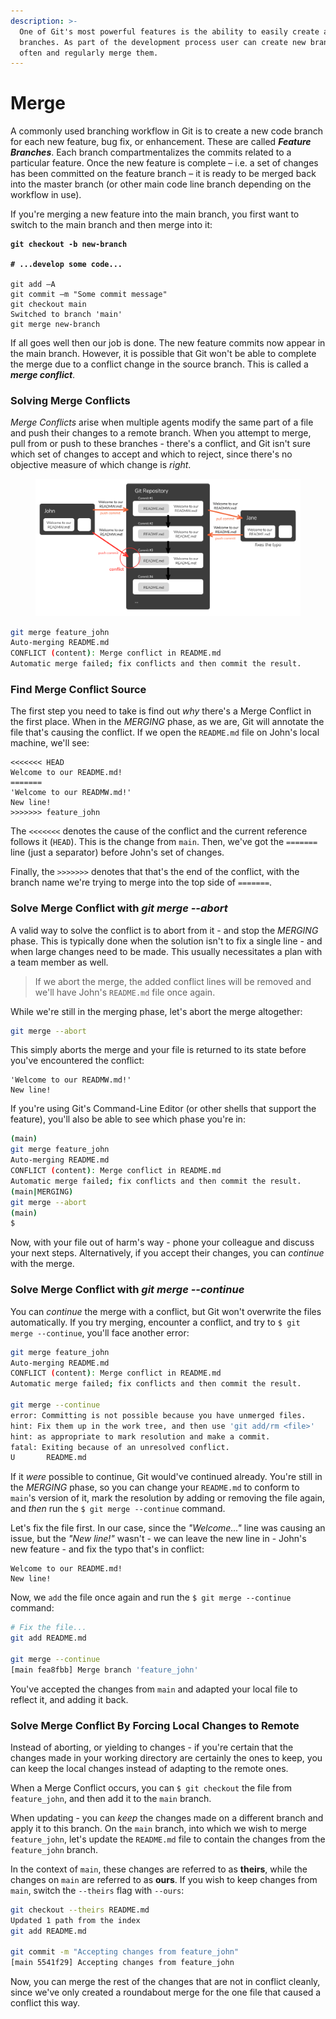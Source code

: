 ```yaml
---
description: >-
  One of Git's most powerful features is the ability to easily create and merge
  branches. As part of the development process user can create new branches
  often and regularly merge them.
---
```


# Merge

A commonly used branching workflow in Git is to create a new code branch for each new feature, bug fix, or enhancement. These are called _**Feature Branches**_. Each branch compartmentalizes the commits related to a particular feature. Once the new feature is complete – i.e. a set of changes has been committed on the feature branch – it is ready to be merged back into the master branch (or other main code line branch depending on the workflow in use).

If you're merging a new feature into the main branch, you first want to switch to the main branch and then merge into it:

<pre class="language-bash"><code class="lang-bash"><strong>git checkout -b new-branch
</strong><strong>
</strong><strong># ...develop some code...
</strong>
git add –A
git commit –m "Some commit message"
git checkout main
Switched to branch 'main'
git merge new-branch</code></pre>

If all goes well then our job is done. The new feature commits now appear in the main branch. However, it is possible that Git won't be able to complete the merge due to a conflict change in the source branch. This is called a _**merge conflict**_.

### Solving Merge Conflicts

_Merge Conflicts_ arise when multiple agents modify the same part of a file and push their changes to a remote branch. When you attempt to merge, pull from or push to these branches - there's a conflict, and Git isn't sure which set of changes to accept and which to reject, since there's no objective measure of which change is _right_.

<figure><img src="../.gitbook/assets/image.png" alt=""><figcaption></figcaption></figure>

```bash
git merge feature_john
Auto-merging README.md
CONFLICT (content): Merge conflict in README.md
Automatic merge failed; fix conflicts and then commit the result.
```

### Find Merge Conflict Source <a href="#findmergeconflictsource" id="findmergeconflictsource"></a>

The first step you need to take is find out _why_ there's a Merge Conflict in the first place. When in the _MERGING_ phase, as we are, Git will annotate the file that's causing the conflict. If we open the `README.md` file on John's local machine, we'll see:

```
<<<<<<< HEAD
Welcome to our README.md!
=======
'Welcome to our READMW.md!' 
New line!
>>>>>>> feature_john
```

The `<<<<<<<` denotes the cause of the conflict and the current reference follows it (`HEAD`). This is the change from `main`. Then, we've got the `=======` line (just a separator) before John's set of changes.

Finally, the `>>>>>>>` denotes that that's the end of the conflict, with the branch name we're trying to merge into the top side of `=======`.

### Solve Merge Conflict with _git merge --abort_ <a href="#solvemergeconflictwithgitmergeabort" id="solvemergeconflictwithgitmergeabort"></a>

A valid way to solve the conflict is to abort from it - and stop the _MERGING_ phase. This is typically done when the solution isn't to fix a single line - and when large changes need to be made. This usually necessitates a plan with a team member as well.

> If we abort the merge, the added conflict lines will be removed and we'll have John's `README.md` file once again.

While we're still in the merging phase, let's abort the merge altogether:

```bash
git merge --abort
```

This simply aborts the merge and your file is returned to its state before you've encountered the conflict:

```
'Welcome to our READMW.md!' 
New line!
```

If you're using Git's Command-Line Editor (or other shells that support the feature), you'll also be able to see which phase you're in:

```bash
(main)
git merge feature_john
Auto-merging README.md
CONFLICT (content): Merge conflict in README.md
Automatic merge failed; fix conflicts and then commit the result.
(main|MERGING)
git merge --abort
(main)
$
```

Now, with your file out of harm's way - phone your colleague and discuss your next steps. Alternatively, if you accept their changes, you can _continue_ with the merge.

### Solve Merge Conflict with _git merge --continue_ <a href="#solvemergeconflictwithgitmergecontinue" id="solvemergeconflictwithgitmergecontinue"></a>

You can _continue_ the merge with a conflict, but Git won't overwrite the files automatically. If you try merging, encounter a conflict, and try to `$ git merge --continue`, you'll face another error:

```bash
git merge feature_john
Auto-merging README.md
CONFLICT (content): Merge conflict in README.md
Automatic merge failed; fix conflicts and then commit the result.

git merge --continue
error: Committing is not possible because you have unmerged files.
hint: Fix them up in the work tree, and then use 'git add/rm <file>'
hint: as appropriate to mark resolution and make a commit.
fatal: Exiting because of an unresolved conflict.
U       README.md
```

If it _were_ possible to continue, Git would've continued already. You're still in the _MERGING_ phase, so you can change your `README.md` to conform to `main`'s version of it, mark the resolution by adding or removing the file again, and _then_ run the `$ git merge --continue` command.

Let's fix the file first. In our case, since the _"Welcome..."_ line was causing an issue, but the _"New line!"_ wasn't - we can leave the new line in - John's new feature - and fix the typo that's in conflict:

```
Welcome to our README.md!
New line!
```

Now, we `add` the file once again and run the `$ git merge --continue` command:

```bash
# Fix the file...
git add README.md

git merge --continue
[main fea8fbb] Merge branch 'feature_john'
```

You've accepted the changes from `main` and adapted your local file to reflect it, and adding it back.

### Solve Merge Conflict By Forcing Local Changes to Remote <a href="#solvemergeconflictbyforcinglocalchangestoremote" id="solvemergeconflictbyforcinglocalchangestoremote"></a>

Instead of aborting, or yielding to changes - if you're certain that the changes made in your working directory are certainly the ones to keep, you can keep the local changes instead of adapting to the remote ones.

When a Merge Conflict occurs, you can `$ git checkout` the file from `feature_john`, and then add it to the `main` branch.

When updating - you can _keep_ the changes made on a different branch and apply it to this branch. On the `main` branch, into which we wish to merge `feature_john`, let's update the `README.md` file to contain the changes from the `feature_john` branch.

In the context of `main`, these changes are referred to as **theirs**, while the changes on `main` are referred to as **ours**. If you wish to keep changes from `main`, switch the `--theirs` flag with `--ours`:

```bash
git checkout --theirs README.md
Updated 1 path from the index
git add README.md

git commit -m "Accepting changes from feature_john"
[main 5541f29] Accepting changes from feature_john
```

Now, you can merge the rest of the changes that are not in conflict cleanly, since we've only created a roundabout merge for the one file that caused a conflict this way.
